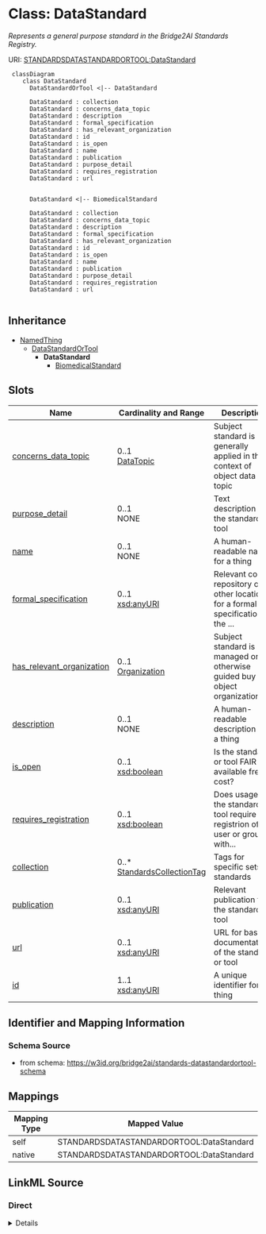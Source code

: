 # Class: DataStandard
_Represents a general purpose standard in the Bridge2AI Standards Registry._




URI: [STANDARDSDATASTANDARDORTOOL:DataStandard](https://w3id.org/bridge2ai/standards-datastandardortool-schema/DataStandard)


```mermaid
 classDiagram
    class DataStandard
      DataStandardOrTool <|-- DataStandard
      
      DataStandard : collection
      DataStandard : concerns_data_topic
      DataStandard : description
      DataStandard : formal_specification
      DataStandard : has_relevant_organization
      DataStandard : id
      DataStandard : is_open
      DataStandard : name
      DataStandard : publication
      DataStandard : purpose_detail
      DataStandard : requires_registration
      DataStandard : url
      

      DataStandard <|-- BiomedicalStandard
      
      DataStandard : collection
      DataStandard : concerns_data_topic
      DataStandard : description
      DataStandard : formal_specification
      DataStandard : has_relevant_organization
      DataStandard : id
      DataStandard : is_open
      DataStandard : name
      DataStandard : publication
      DataStandard : purpose_detail
      DataStandard : requires_registration
      DataStandard : url
      
```




## Inheritance
* [NamedThing](NamedThing.md)
    * [DataStandardOrTool](DataStandardOrTool.md)
        * **DataStandard**
            * [BiomedicalStandard](BiomedicalStandard.md)



## Slots

| Name | Cardinality and Range | Description | Inheritance |
| ---  | --- | --- | --- |
| [concerns_data_topic](concerns_data_topic.md) | 0..1 <br/> [DataTopic](DataTopic.md) | Subject standard is generally applied in the context of object data topic | [DataStandardOrTool](DataStandardOrTool.md) |
| [purpose_detail](purpose_detail.md) | 0..1 <br/> NONE | Text description of the standard or tool | [DataStandardOrTool](DataStandardOrTool.md) |
| [name](name.md) | 0..1 <br/> NONE | A human-readable name for a thing | [NamedThing](NamedThing.md) |
| [formal_specification](formal_specification.md) | 0..1 <br/> [xsd:anyURI](xsd:anyURI) | Relevant code repository or other location for a formal specification of the ... | [DataStandardOrTool](DataStandardOrTool.md) |
| [has_relevant_organization](has_relevant_organization.md) | 0..1 <br/> [Organization](Organization.md) | Subject standard is managed or otherwise guided buy the object organization(s... | [DataStandardOrTool](DataStandardOrTool.md) |
| [description](description.md) | 0..1 <br/> NONE | A human-readable description for a thing | [NamedThing](NamedThing.md) |
| [is_open](is_open.md) | 0..1 <br/> [xsd:boolean](xsd:boolean) | Is the standard or tool FAIR and available free of cost? | [DataStandardOrTool](DataStandardOrTool.md) |
| [requires_registration](requires_registration.md) | 0..1 <br/> [xsd:boolean](xsd:boolean) | Does usage of the standard or tool require registrion of a user or group with... | [DataStandardOrTool](DataStandardOrTool.md) |
| [collection](collection.md) | 0..* <br/> [StandardsCollectionTag](StandardsCollectionTag.md) | Tags for specific sets of standards | [DataStandardOrTool](DataStandardOrTool.md) |
| [publication](publication.md) | 0..1 <br/> [xsd:anyURI](xsd:anyURI) | Relevant publication for the standard or tool | [DataStandardOrTool](DataStandardOrTool.md) |
| [url](url.md) | 0..1 <br/> [xsd:anyURI](xsd:anyURI) | URL for basic documentation of the standard or tool | [DataStandardOrTool](DataStandardOrTool.md) |
| [id](id.md) | 1..1 <br/> [xsd:anyURI](xsd:anyURI) | A unique identifier for a thing | [NamedThing](NamedThing.md) |









## Identifier and Mapping Information







### Schema Source


* from schema: https://w3id.org/bridge2ai/standards-datastandardortool-schema





## Mappings

| Mapping Type | Mapped Value |
| ---  | ---  |
| self | STANDARDSDATASTANDARDORTOOL:DataStandard |
| native | STANDARDSDATASTANDARDORTOOL:DataStandard |


## LinkML Source

<!-- TODO: investigate https://stackoverflow.com/questions/37606292/how-to-create-tabbed-code-blocks-in-mkdocs-or-sphinx -->

### Direct

<details>
```yaml
name: DataStandard
description: Represents a general purpose standard in the Bridge2AI Standards Registry.
from_schema: https://w3id.org/bridge2ai/standards-datastandardortool-schema
rank: 1000
is_a: DataStandardOrTool

```
</details>

### Induced

<details>
```yaml
name: DataStandard
description: Represents a general purpose standard in the Bridge2AI Standards Registry.
from_schema: https://w3id.org/bridge2ai/standards-datastandardortool-schema
rank: 1000
is_a: DataStandardOrTool
attributes:
  collection:
    name: collection
    description: Tags for specific sets of standards.
    from_schema: https://w3id.org/bridge2ai/standards-datastandardortool-schema
    rank: 1000
    is_a: node property
    domain: NamedThing
    multivalued: true
    alias: collection
    owner: DataStandard
    domain_of:
    - DataStandardOrTool
    range: StandardsCollectionTag
  concerns data topic:
    name: concerns data topic
    description: Subject standard is generally applied in the context of object data
      topic.
    from_schema: https://w3id.org/bridge2ai/standards-datastandardortool-schema
    rank: 1000
    is_a: related to
    domain: DataStandardOrTool
    multivalued: true
    inherited: true
    alias: concerns_data_topic
    owner: DataStandard
    domain_of:
    - DataStandardOrTool
    range: DataTopic
  has relevant organization:
    name: has relevant organization
    description: Subject standard is managed or otherwise guided buy the object organization(s).
    from_schema: https://w3id.org/bridge2ai/standards-datastandardortool-schema
    rank: 1000
    is_a: related to
    domain: DataStandardOrTool
    multivalued: true
    inherited: true
    alias: has_relevant_organization
    owner: DataStandard
    domain_of:
    - DataStandardOrTool
    range: Organization
  purpose_detail:
    name: purpose_detail
    description: Text description of the standard or tool.
    from_schema: https://w3id.org/bridge2ai/standards-datastandardortool-schema
    rank: 1000
    is_a: node property
    domain: NamedThing
    alias: purpose_detail
    owner: DataStandard
    domain_of:
    - DataStandardOrTool
  is_open:
    name: is_open
    description: Is the standard or tool FAIR and available free of cost?
    from_schema: https://w3id.org/bridge2ai/standards-datastandardortool-schema
    rank: 1000
    is_a: node property
    domain: NamedThing
    alias: is_open
    owner: DataStandard
    domain_of:
    - DataStandardOrTool
    range: boolean
  requires_registration:
    name: requires_registration
    description: Does usage of the standard or tool require registrion of a user or
      group with some organization or managerial body?
    from_schema: https://w3id.org/bridge2ai/standards-datastandardortool-schema
    rank: 1000
    is_a: node property
    domain: NamedThing
    alias: requires_registration
    owner: DataStandard
    domain_of:
    - DataStandardOrTool
    range: boolean
  url:
    name: url
    description: URL for basic documentation of the standard or tool.
    from_schema: https://w3id.org/bridge2ai/standards-datastandardortool-schema
    rank: 1000
    is_a: node property
    domain: NamedThing
    alias: url
    owner: DataStandard
    domain_of:
    - DataStandardOrTool
    range: uriorcurie
  publication:
    name: publication
    description: Relevant publication for the standard or tool. Prefer a DOI or PUBMED.
    from_schema: https://w3id.org/bridge2ai/standards-datastandardortool-schema
    rank: 1000
    is_a: node property
    domain: NamedThing
    alias: publication
    owner: DataStandard
    domain_of:
    - DataStandardOrTool
    range: uriorcurie
  formal_specification:
    name: formal_specification
    description: Relevant code repository or other location for a formal specification
      of the standard or tool. Often a URL, particularly to a Git repository.
    from_schema: https://w3id.org/bridge2ai/standards-datastandardortool-schema
    rank: 1000
    is_a: node property
    domain: NamedThing
    alias: formal_specification
    owner: DataStandard
    domain_of:
    - DataStandardOrTool
    range: uriorcurie
  id:
    name: id
    description: A unique identifier for a thing.
    from_schema: https://w3id.org/bridge2ai/standards-schema
    rank: 1000
    slot_uri: schema:identifier
    identifier: true
    alias: id
    owner: DataStandard
    domain_of:
    - NamedThing
    range: uriorcurie
    required: true
  name:
    name: name
    description: A human-readable name for a thing.
    from_schema: https://w3id.org/bridge2ai/standards-schema
    rank: 1000
    slot_uri: schema:name
    alias: name
    owner: DataStandard
    domain_of:
    - NamedThing
  description:
    name: description
    description: A human-readable description for a thing.
    from_schema: https://w3id.org/bridge2ai/standards-schema
    rank: 1000
    slot_uri: schema:description
    alias: description
    owner: DataStandard
    domain_of:
    - NamedThing

```
</details>